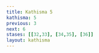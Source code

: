 ```yaml
---
title: Kathisma 5
kathisma: 5
previous: 3
next: 6
stases: [[32,33], [34,35], [36]]
layout: kathisma
---
```

